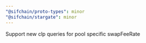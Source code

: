 ```yaml
---
"@sifchain/proto-types": minor
"@sifchain/stargate": minor
---
```


Support new clp queries for pool specific swapFeeRate
